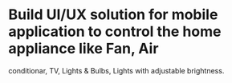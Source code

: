 # Build UI/UX solution for mobile application to control the home appliance like Fan, Air
conditionar, TV, Lights & Bulbs, Lights with adjustable brightness.
